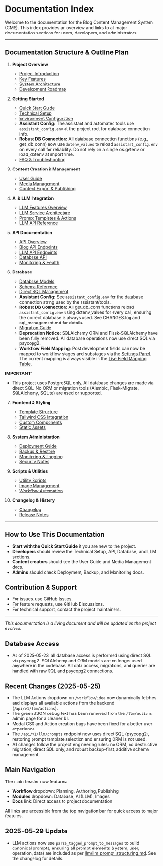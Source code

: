 # Documentation Index

Welcome to the documentation for the Blog Content Management System (CMS). This index provides an overview and links to all major documentation sections for users, developers, and administrators.

---

## Documentation Structure & Outline Plan

1. **Project Overview**
   - [Project Introduction](project/overview.md)
   - [Key Features](project/features.md)
   - [System Architecture](project/architecture.md)
   - [Development Roadmap](project/roadmap.md)

2. **Getting Started**
   - [Quick Start Guide](guides/quick_start.md)
   - [Technical Setup](guides/technical_setup.md)
   - [Environment Configuration](guides/environment.md)
   - **Assistant Config:** The assistant and automated tools use `assistant_config.env` at the project root for database connection info.
   - **Robust DB Connection:** All database connection functions (e.g., get_db_conn) now use `dotenv_values` to reload `assistant_config.env` on every call for reliability. Do not rely on a single os.getenv or load_dotenv at import time.
   - [FAQ & Troubleshooting](guides/faq.md)

3. **Content Creation & Management**
   - [User Guide](guides/user_guide.md)
   - [Media Management](api/media.md)
   - [Content Export & Publishing](guides/export.md)

4. **AI & LLM Integration**
   - [LLM Features Overview](api/llm.md)
   - [LLM Service Architecture](llm/architecture.md)
   - [Prompt Templates & Actions](llm/prompts.md)
   - [LLM API Reference](api/llm_api.md)

5. **API Documentation**
   - [API Overview](api/README.md)
   - [Blog API Endpoints](api/blog.md)
   - [LLM API Endpoints](api/llm.md)
   - [Database API](api/database.md)
   - [Monitoring & Health](api/monitoring.md)

6. **Database**
   - [Database Models](database/README.md)
   - [Schema Reference](database/schema.md)
   - [Direct SQL Management](database/sql_management.md)
   - **Assistant Config:** See `assistant_config.env` for the database connection string used by the assistant/tools.
   - **Robust DB Connection:** All get_db_conn functions reload `assistant_config.env` using dotenv_values for every call, ensuring the correct database is always used. See CHANGES.log and sql_management.md for details.
   - [Migration Guide](guides/migration.md)
   - **Deprecation Notice:** SQLAlchemy ORM and Flask-SQLAlchemy have been fully removed. All database operations now use direct SQL via psycopg2.
   - **Workflow Field Mapping**: Post development fields can now be mapped to workflow stages and substages via the [Settings Panel](/settings). The current mapping is always visible in the [Live Field Mapping Table](/docs/view/database/schema.md).

**IMPORTANT:**
- This project uses PostgreSQL only. All database changes are made via direct SQL. No ORM or migration tools (Alembic, Flask-Migrate, SQLAlchemy, SQLite) are used or supported.

7. **Frontend & Styling**
   - [Template Structure](frontend/templates.md)
   - [Tailwind CSS Integration](frontend/tailwind.md)
   - [Custom Components](frontend/components.md)
   - [Static Assets](frontend/static.md)

8. **System Administration**
   - [Deployment Guide](project/deployment.md)
   - [Backup & Restore](project/backup.md)
   - [Monitoring & Logging](api/monitoring.md)
   - [Security Notes](project/security.md)

9. **Scripts & Utilities**
   - [Utility Scripts](project/scripts.md)
   - [Image Management](project/images.md)
   - [Workflow Automation](project/workflow.md)

10. **Changelog & History**
    - [Changelog](../CHANGES.log)
    - [Release Notes](project/releases.md)

---

## How to Use This Documentation

- **Start with the Quick Start Guide** if you are new to the project.
- **Developers** should review the Technical Setup, API, Database, and LLM sections.
- **Content creators** should see the User Guide and Media Management docs.
- **Admins** should check Deployment, Backup, and Monitoring docs.

## Contribution & Support

- For issues, use GitHub Issues.
- For feature requests, use GitHub Discussions.
- For technical support, contact the project maintainers.

---

*This documentation is a living document and will be updated as the project evolves.*

## Database Access

- As of 2025-05-23, all database access is performed using direct SQL via psycopg2. SQLAlchemy and ORM models are no longer used anywhere in the codebase. All data access, migrations, and queries are handled with raw SQL and psycopg2 connections.

## Recent Changes (2025-05-25)
- The LLM Actions dropdown on `/workflow/idea` now dynamically fetches and displays all available actions from the backend (`/api/v1/llm/actions`).
- The green JSON debug text has been removed from the `/llm/actions` admin page for a cleaner UI.
- Modal CSS and Action creation bugs have been fixed for a better user experience.
- The `/api/v1/llm/prompts` endpoint now uses direct SQL (psycopg2), restoring prompt template selection and ensuring ORM is not used.
- All changes follow the project engineering rules: no ORM, no destructive migration, direct SQL only, and robust backup-first, additive schema management.

## Main Navigation

The main header now features:
- **Workflow** dropdown: Planning, Authoring, Publishing
- **Modules** dropdown: Database, AI (LLM), Images
- **Docs** link: Direct access to project documentation

All links are accessible from the top navigation bar for quick access to major features.

## 2025-05-29 Update
- LLM actions now use `parse_tagged_prompt_to_messages` to build canonical prompts, ensuring all prompt elements (system, user, operation, data) are included as per [llm/llm_prompt_structuring.md](llm/llm_prompt_structuring.md). See the changelog for details. 